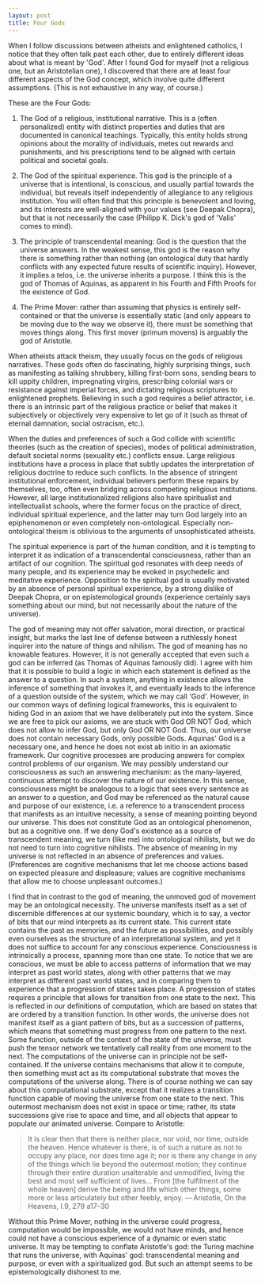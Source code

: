 ```yaml
---
layout: post
title: Four Gods
---
```




When I follow discussions between atheists and enlightened catholics, I notice that they often talk past each other, due to entirely different ideas about what is meant by 'God'. After I found God for myself (not a religious one, but an Aristotelian one), I discovered that there are at least four different aspects of the God concept, which involve quite different assumptions. (This is not exhaustive in any way, of course.)

These are the Four Gods:

1. The God of a religious, institutional narrative. This is a (often personalized) entity with distinct properties and duties that are documented in canonical teachings. Typically, this entity holds strong opinions about the morality of individuals, metes out rewards and punishments, and his prescriptions tend to be aligned with certain political and societal goals. 

2. The God of the spiritual experience. This god is the principle of a universe that is intentional, is conscious, and usually partial towards the individual, but reveals itself independently of allegiance to any religious institution. You will often find that this principle is benevolent and loving, and its interests are well-aligned with your values (see Deepak Chopra), but that is not necessarily the case (Philipp K. Dick's god of 'Valis' comes to mind).

3. The principle of transcendental meaning: God is the question that the universe answers. In the weakest sense, this god is the reason why there is something rather than nothing (an ontological duty that hardly conflicts with any expected future results of scientific inquiry). However, it implies a telos, i.e. the universe inherits a purpose. I think this is the god of Thomas of Aquinas, as apparent in his Fourth and Fifth Proofs for the existence of God.

4. The Prime Mover: rather than assuming that physics is entirely self-contained or that the universe is essentially static (and only appears to be moving due to the way we observe it), there must be something that moves things along. This first mover (primum movens) is arguably the god of Aristotle. 

When atheists attack theism, they usually focus on the gods of religious narratives. These gods often do fascinating, highly surprising things, such as manifesting as talking shrubbery, killing first-born sons, sending bears to kill uppity children, impregnating virgins, prescribing colonial wars or resistance against imperial forces, and dictating religious scriptures to enlightened prophets.
Believing in such a god requires a belief attractor, i.e. there is an intrinsic part of the religious practice or belief that makes it subjectively or objectively very expensive to let go of it (such as threat of eternal damnation, social ostracism, etc.).

When the duties and preferences of such a God collide with scientific theories (such as the creation of species), modes of political administration, default societal norms (sexuality etc.) conflicts ensue. Large religious institutions have a process in place that subtly updates the interpretation of religious doctrine to reduce such conflicts. In the absence of stringent institutional enforcement, individual believers perform these repairs by themselves, too, often even bridging across competing religious institutions. However, all large institutionalized religions also have spiritualist and intellectualist schools, where the former focus on the practice of direct, individual spiritual experience, and the latter may turn God largely into an epiphenomenon or even completely non-ontological. Especially non-ontological theism is oblivious to the arguments of unsophisticated atheists.

The spiritual experience is part of the human condition, and it is tempting to interpret it as indication of a transcendental consciousness, rather than an artifact of our cognition. The spiritual god resonates with deep needs of many people, and its experience may be evoked in psychedelic and meditative experience. Opposition to the spiritual god is usually motivated by an absence of personal spiritual experience, by a strong dislike of Deepak Chopra, or on epistemological grounds (experience certainly says something about our mind, but not necessarily about the nature of the universe).

The god of meaning may not offer salvation, moral direction, or practical insight, but marks the last line of defense between a ruthlessly honest inquirer into the nature of things and nihilism. The god of meaning has no knowable features. However, it is not generally accepted that even such a god can be inferred (as Thomas of Aquinas famously did). I agree with him that it is possible to build a logic in which each statement is defined as the answer to a question. In such a system, anything in existence allows the inference of something that invokes it, and eventually leads to the inference of a question outside of the system, which we may call 'God'. However, in our common ways of defining logical frameworks, this is equivalent to hiding God in an axiom that we have deliberately put into the system. Since we are free to pick our axioms, we are stuck with God OR NOT God, which does not allow to infer God, but only God OR NOT God. Thus, our universe does not contain necessary Gods, only possible Gods. Aquinas' God is a necessary one, and hence he does not exist ab initio in an axiomatic framework.
Our cognitive processes are producing answers for complex control problems of our organism. We may possibly understand our consciousness as such an answering mechanism: as the many-layered, continuous attempt to discover the nature of our existence. In this sense, consciousness might be analogous to a logic that sees every sentence as an answer to a question, and God may be referenced as the natural cause and purpose of our existence, i.e. a reference to a transcendent process that manifests as an intuitive necessity, a sense of meaning pointing beyond our universe. This does not constitute God as an ontological phenomenon, but as a cognitive one. If we deny God's existence as a source of transcendent meaning, we turn (like me) into ontological nihilists, but we do not need to turn into cognitive nihilists. The absence of meaning in my universe is not reflected in an absence of preferences and values. (Preferences are cognitive mechanisms that let me choose actions based on expected pleasure and displeasure; values are cognitive mechanisms that allow me to choose unpleasant outcomes.)

I find that in contrast to the god of meaning, the unmoved god of movement may be an ontological necessity. The universe manifests itself as a set of discernible differences at our systemic boundary, which is to say, a vector of bits that our mind interprets as its current state. This current state contains the past as memories, and the future as possibilities, and possibly even ourselves as the structure of an interpretational system, and yet it does not suffice to account for any conscious experience. Consciousness is intrinsically a process, spanning more than one state. To notice that we are conscious, we must be able to access patterns of information that we may interpret as past world states, along with other patterns that we may interpret as different past world states, and in comparing them to experience that a progression of states takes place. A progression of states requires a principle that allows for transition from one state to the next. This is reflected in our definitions of computation, which are based on states that are ordered by a transition function. 
In other words, the universe does not manifest itself as a giant pattern of bits, but as a succession of patterns, which means that something must progress from one pattern to the next. Some function, outside of the context of the state of the universe, must push the tensor network we tentatively call reality from one moment to the next. 
The computations of the universe can in principle not be self-contained. If the universe contains mechanisms that allow it to compute, then something must act as its computational substrate that moves the computations of the universe along. There is of course nothing we can say about this computational substrate, except that it realizes a transition function capable of moving the universe from one state to the next. This outermost mechanism does not exist in space or time; rather, its state successions give rise to space and time, and all objects that appear to populate our animated universe. Compare to Aristotle:

> It is clear then that there is neither place, nor void, nor time, outside the heaven. Hence whatever is there, is of such a nature as not to occupy any place, nor does time age it; nor is there any change in any of the things which lie beyond the outermost motion; they continue through their entire duration unalterable and unmodified, living the best and most self sufficient of lives… From [the fulfilment of the whole heaven] derive the being and life which other things, some more or less articulately but other feebly, enjoy.
> — Aristotle, On the Heavens, I.9, 279 a17–30

Without this Prime Mover, nothing in the universe could progress, computation would be impossible, we would not have minds, and hence could not have a conscious experience of a dynamic or even static universe. It may be tempting to conflate Aristotle's god: the Turing machine that runs the universe, with Aquinas' god: transcendental meaning and purpose, or even with a spiritualized god. But such an attempt seems to be epistemologically dishonest to me. 